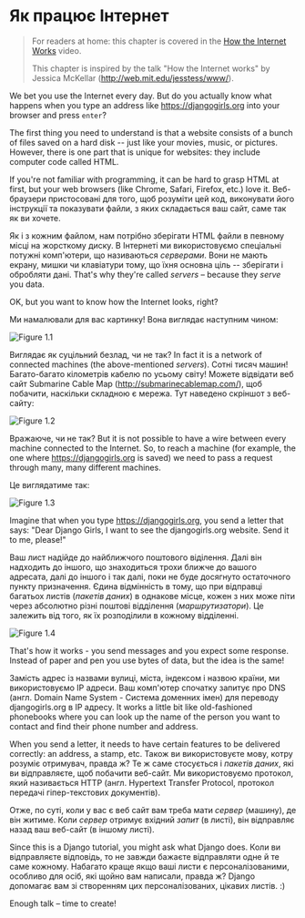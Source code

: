 # Як працює Інтернет

> For readers at home: this chapter is covered in the [How the Internet Works](https://www.youtube.com/watch?v=oM9yAA09wdc) video.
> 
> This chapter is inspired by the talk "How the Internet works" by Jessica McKellar (http://web.mit.edu/jesstess/www/).

We bet you use the Internet every day. But do you actually know what happens when you type an address like https://djangogirls.org into your browser and press `enter`?

The first thing you need to understand is that a website consists of a bunch of files saved on a hard disk -- just like your movies, music, or pictures. However, there is one part that is unique for websites: they include computer code called HTML.

If you're not familiar with programming, it can be hard to grasp HTML at first, but your web browsers (like Chrome, Safari, Firefox, etc.) love it. Веб-браузери пристосовані для того, щоб розуміти цей код, виконувати його інструкції та показувати файли, з яких складається ваш сайт, саме так як ви хочете.

Як і з кожним файлом, нам потрібно зберігати HTML файли в певному місці на жорсткому диску. В Інтернеті ми використовуємо спеціальні потужні комп'ютери, що називаються *серверами*. Вони не мають екрану, мишки чи клавіатури тому, що їхня основна ціль -- зберігати і обробляти дані. That's why they're called *servers* – because they *serve* you data.

OK, but you want to know how the Internet looks, right?

Ми намалювали для вас картинку! Вона виглядає наступним чином:

![Figure 1.1](images/internet_1.png)

Виглядає як суцільний безлад, чи не так? In fact it is a network of connected machines (the above-mentioned *servers*). Сотні тисяч машин! Багато-багато кілометрів кабелю по усьому світу! Можете відвідати веб сайт Submarine Cable Map (http://submarinecablemap.com/), щоб побачити, наскільки складною є мережа. Тут наведено скріншот з веб-сайту:

![Figure 1.2](images/internet_3.png)

Вражаюче, чи не так? But it is not possible to have a wire between every machine connected to the Internet. So, to reach a machine (for example, the one where https://djangogirls.org is saved) we need to pass a request through many, many different machines.

Це виглядатиме так:

![Figure 1.3](images/internet_2.png)

Imagine that when you type https://djangogirls.org, you send a letter that says: "Dear Django Girls, I want to see the djangogirls.org website. Send it to me, please!"

Ваш лист надійде до найближчого поштового віділення. Далі він надходить до іншого, що знаходиться трохи ближче до вашого адресата, далі до іншого і так далі, поки не буде досягнуто остаточного пункту призначення. Єдина відмінність в тому, що при відправці багатьох листів (*пакетів даних*) в однакове місце, кожен з них може піти через абсолютно різні поштові відділення (*маршрутизатори*). Це залежить від того, як їх розподілили в кожному відділенні.

![Figure 1.4](images/internet_4.png)

That's how it works - you send messages and you expect some response. Instead of paper and pen you use bytes of data, but the idea is the same!

Замість адрес із назвами вулиці, міста, індексом і назвою країни, ми використовуємо IP адреси. Ваш комп'ютер спочатку запитує про DNS (англ. Domain Name System - Система доменних імен) для переводу djangogirls.org в IP адресу. It works a little bit like old-fashioned phonebooks where you can look up the name of the person you want to contact and find their phone number and address.

When you send a letter, it needs to have certain features to be delivered correctly: an address, a stamp, etc. Також ви використовуєте мову, котру розуміє отримувач, правда ж? Те ж саме стосується і *пакетів даних*, які ви відправляєте, щоб побачити веб-сайт. Ми використовуємо протокол, який називається HTTP (англ. Hypertext Transfer Protocol, протокол передачі гіпер-текстових документів).

Отже, по суті, коли у вас є веб сайт вам треба мати *сервер* (машину), де він житиме. Коли *сервер* отримує вхідний *запит* (в листі), він відправляє назад ваш веб-сайт (в іншому листі).

Since this is a Django tutorial, you might ask what Django does. Коли ви відправляєте відповідь, то не завжди бажаєте відправляти одне й те саме кожному. Набагато краще якщо ваші листи є персоналізованими, особливо для осіб, які щойно вам написали, правда ж? Django допомагає вам зі створенням цих персоналізованих, цікавих листів. :)

Enough talk – time to create!